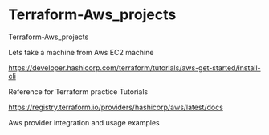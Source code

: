 # Terraform-Aws_projects
Terraform-Aws_projects

Lets take a machine from Aws EC2 machine 

https://developer.hashicorp.com/terraform/tutorials/aws-get-started/install-cli

Reference for Terraform practice Tutorials 

https://registry.terraform.io/providers/hashicorp/aws/latest/docs

Aws provider integration and usage examples


